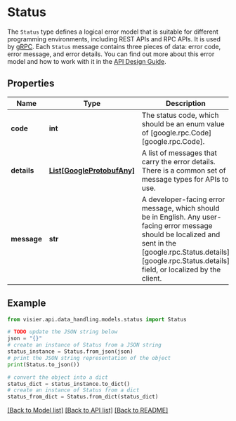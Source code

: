 # Status

The `Status` type defines a logical error model that is suitable for different programming environments, including REST APIs and RPC APIs. It is used by [gRPC](https://github.com/grpc). Each `Status` message contains three pieces of data: error code, error message, and error details. You can find out more about this error model and how to work with it in the [API Design Guide](https://cloud.google.com/apis/design/errors).

## Properties

Name | Type | Description | Notes
------------ | ------------- | ------------- | -------------
**code** | **int** | The status code, which should be an enum value of [google.rpc.Code][google.rpc.Code]. | [optional] 
**details** | [**List[GoogleProtobufAny]**](GoogleProtobufAny.md) | A list of messages that carry the error details.  There is a common set of message types for APIs to use. | [optional] 
**message** | **str** | A developer-facing error message, which should be in English. Any user-facing error message should be localized and sent in the [google.rpc.Status.details][google.rpc.Status.details] field, or localized by the client. | [optional] 

## Example

```python
from visier.api.data_handling.models.status import Status

# TODO update the JSON string below
json = "{}"
# create an instance of Status from a JSON string
status_instance = Status.from_json(json)
# print the JSON string representation of the object
print(Status.to_json())

# convert the object into a dict
status_dict = status_instance.to_dict()
# create an instance of Status from a dict
status_from_dict = Status.from_dict(status_dict)
```
[[Back to Model list]](../README.md#documentation-for-models) [[Back to API list]](../README.md#documentation-for-api-endpoints) [[Back to README]](../README.md)


